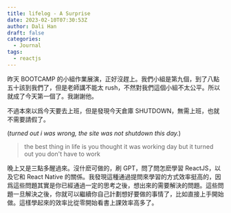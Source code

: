 ```yaml
---
title: lifelog - A Surprise
date: 2023-02-10T07:30:53Z
author: Dali Han
draft: false
categories:
  - Journal
tags:
  - reactjs
---
```


昨天 BOOTCAMP 的小組作業展演，正好沒趕上。我們小組是第九個，到了八點五十該到我們了，但是老師講不能太 rush，不然對我們這個小組不太公平。所以就成了今天第一個了。我謝謝他。

不過本來以爲今天要去上班，但是發現今天倉庫 SHUTDOWN，無需上班，也就不需要請假了。

(*turned out i was wrong, the site was not shutdown this day.*)

> the best thing in life is you thought it was working day but it turned out you don't have to work

晚上又是三點多醒過來。沒什麽可做的，刷 GPT，問了問怎麽學習 ReactJS，以及它和 React Native 的關係。我發現這種通過提問來學習的方式效率挺高的，因爲這些問題其實是你已經通過一定的思考之後，想出來的需要解決的問題。這些問題一旦解決之後，你就可以繼續你自己計劃想好要做的事情了，比如直接上手開始做。這樣學起來的效率比從零開始看書上課效率高多了。